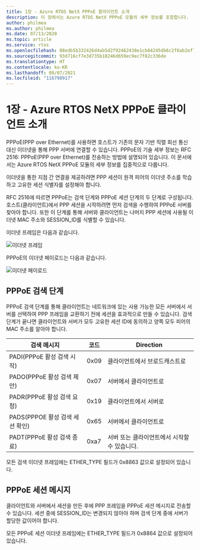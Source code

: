 ```yaml
---
title: 1장 - Azure RTOS NetX PPPoE 클라이언트 소개
description: 이 장에서는 Azure RTOS NetX PPPoE 모듈의 세부 정보를 포함합니다.
author: philmea
ms.author: philmea
ms.date: 07/13/2020
ms.topic: article
ms.service: rtos
ms.openlocfilehash: 08edb5b332426d4ab5d2f92462438e1cb84245db6c2f6ab2ef72f28eab8a313f
ms.sourcegitcommit: 93d716cf7e3d735b18246d659ec9ec7f82c336de
ms.translationtype: HT
ms.contentlocale: ko-KR
ms.lasthandoff: 08/07/2021
ms.locfileid: "116798917"
---
```

# <a name="chapter-1---introduction-to-azure-rtos-netx-pppoe-client"></a>1장 - Azure RTOS NetX PPPoE 클라이언트 소개

PPPoE(PPP over Ethernet)를 사용하면 호스트가 기존의 문자 기반 직렬 회선 통신 대신 이더넷을 통해 PPP 서버에 연결할 수 있습니다.  PPPoE의 기술 세부 정보는 RFC 2516: PPPoE(PPP over Ethernet)를 전송하는 방법에 설명되어 있습니다. 이 문서에서는 Azure RTOS NetX PPPoE 모듈의 세부 정보를 집중적으로 다룹니다.

이더넷을 통한 지점 간 연결을 제공하려면 PPP 세션이 원격 피어의 이더넷 주소를 학습하고 고유한 세션 식별자를 설정해야 합니다.

RFC 2516에 따르면 PPPoE는 검색 단계와 PPPoE 세션 단계의 두 단계로 구성됩니다. 호스트(클라이언트)에서 PPP 세션을 시작하려면 먼저 검색을 수행하여 PPPoE 서버를 찾아야 합니다. 또한 이 단계를 통해 서버와 클라이언트는 나머지 PPP 세션에 사용될 이더넷 MAC 주소와 SESSION_ID를 식별할 수 있습니다.

이더넷 프레임은 다음과 같습니다.

![이더넷 프레임](media/ethernet-frame.png)

PPPoE의 이더넷 페이로드는 다음과 같습니다.

![이더넷 페이로드](media/ethernet-payload.png)

## <a name="pppoe-discovery-stage"></a>PPPoE 검색 단계

PPPoE 검색 단계를 통해 클라이언트는 네트워크에 있는 사용 가능한 모든 서버에서 서버를 선택하여 PPP 프레임을 교환하기 전에 세션을 효과적으로 만들 수 있습니다.  검색 단계가 끝나면 클라이언트와 서버가 모두 고유한 세션 ID에 동의하고 양쪽 모두 피어의 MAC 주소를 알아야 합니다.

| 검색 메시지 | 코드 | Direction |
| ----------------- | ---- | --------- |
| PADI(PPPoE 활성 검색 시작) | 0x09 | 클라이언트에서 브로드캐스트로 |
| PADO(PPPoE 활성 검색 제안) | 0x07 | 서버에서 클라이언트로 |
| PADR(PPPoE 활성 검색 요청) | 0x19 | 클라이언트에서 서버로 |
| PADS(PPPOE 활성 검색 세션 확인) | 0x65 | 서버에서 클라이언트로 |
| PADT(PPPoE 활성 검색 종료) | 0xa7 | 서버 또는 클라이언트에서 시작할 수 있습니다. |

모든 검색 이더넷 프레임에는 ETHER_TYPE 필드가 0x8863 값으로 설정되어 있습니다.

## <a name="pppoe-session-message"></a>PPPoE 세션 메시지

클라이언트와 서버에서 세션을 만든 후에 PPP 프레임을 PPPoE 세션 메시지로 전송할 수 있습니다.  세션 중에 SESSION_ID는 변경되지 않아야 하며 검색 단계 중에 서버가 할당한 값이어야 합니다.

모든 PPPoE 세션 이더넷 프레임에는 ETHER_TYPE 필드가 0x8864 값으로 설정되어 있습니다.
